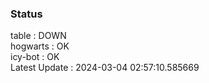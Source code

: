 ### Status


table : DOWN  
hogwarts : OK  
icy-bot : OK  
Latest Update : 2024-03-04 02:57:10.585669
